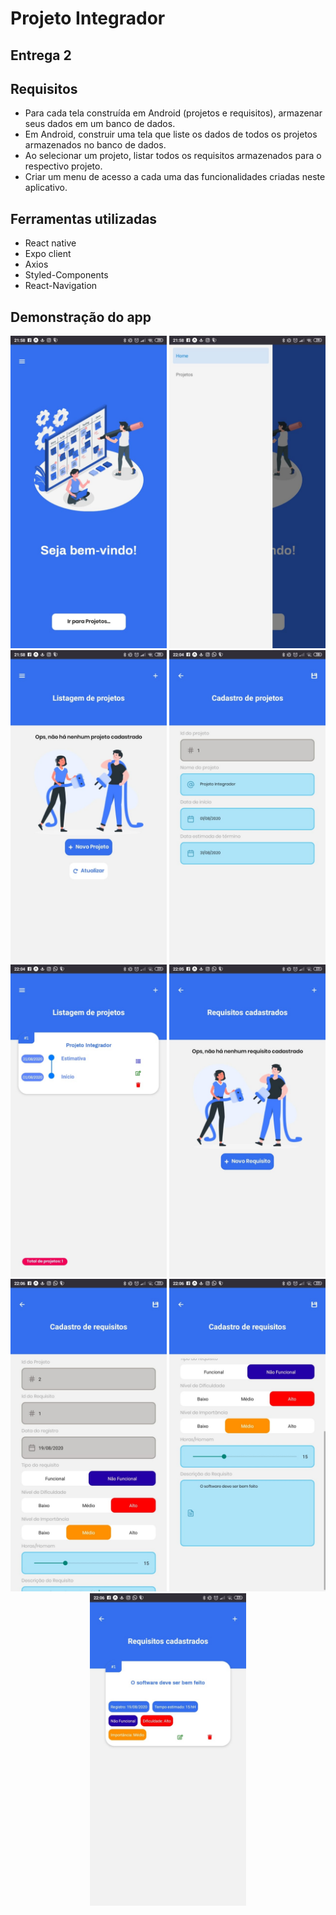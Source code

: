 # Projeto Integrador
## Entrega 2

## Requisitos
- Para cada tela construída em Android (projetos e requisitos), armazenar seus dados em um banco de dados.
- Em Android, construir uma tela que liste os dados de todos os projetos armazenados no banco de dados. 
- Ao selecionar um projeto, listar todos os requisitos armazenados para o respectivo projeto.
- Criar um menu de acesso a cada uma das funcionalidades criadas neste aplicativo.
 
## Ferramentas utilizadas
 - React native
 - Expo client
 - Axios
 - Styled-Components
 - React-Navigation
 
## Demonstração do app

<p align="center">
  <img width="250" src=".prints/entrega-2/1.jpeg"/>
  <img width="250" src=".prints/entrega-2/2.jpeg"/>
  <img width="250" src=".prints/entrega-2/3.jpeg"/>
  <img width="250" src=".prints/entrega-2/4.jpeg"/>
  <img width="250" src=".prints/entrega-2/6.jpeg"/>
  <img width="250" src=".prints/entrega-2/7.jpeg"/>
  <img width="250" src=".prints/entrega-2/8.jpeg"/>
  <img width="250" src=".prints/entrega-2/9.jpeg"/>
  <img width="250" src=".prints/entrega-2/10.jpeg"/>
</p>

